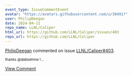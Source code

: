 ```yaml
---
event_type: IssueCommentEvent
avatar: "https://avatars.githubusercontent.com/u/30491?"
user: PhilipDeegan
date: 2024-04-11
repo_name: LLNL/Caliper
html_url: https://github.com/LLNL/Caliper/issues/403
repo_url: https://github.com/LLNL/Caliper
---
```


<a href='https://github.com/PhilipDeegan' target='_blank'>PhilipDeegan</a> commented on issue <a href='https://github.com/LLNL/Caliper/issues/403' target='_blank'>LLNL/Caliper#403</a>.

<small>thanks @daboehme !...</small>

<a href='https://github.com/LLNL/Caliper/issues/403' target='_blank'>View Comment</a>